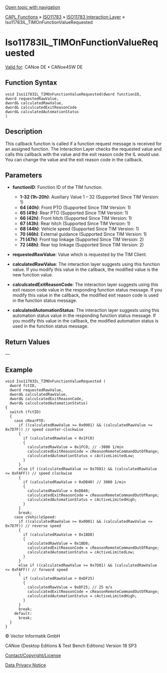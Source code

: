[Open topic with navigation](../../../../../../CANoeDEFamily.htm#Topics/CAPLFunctions/ISO11783/ISOInteractionLayer/Functions/CAPLfunctionIso11783ILtimOnFunctionValueRequested.md)

[CAPL Functions](../../../CAPLfunctions.md) » [ISO11783](../../CAPLfunctionsISO11783Overview.md) » [ISO11783 Interaction Layer](../CAPLfunctionsISOILOverview.md) » Iso11783IL_TIMOnFunctionValueRequested

# Iso11783IL_TIMOnFunctionValueRequested

[Valid for](../../../../Shared/FeatureAvailability.md): CANoe DE • CANoe4SW DE

## Function Syntax

```plaintext
void Iso11783IL_TIMOnFunctionValueRequested(dword functionID, 
dword requestedRawValue, 
dword& calculatedRawValue, 
dword& calculcatedExitReasonCode
dword& calculatedAutomationStatus
)
```

## Description

This callback function is called if a function request message is received for an assigned function. The Interaction Layer checks the requested value and calls this callback with the value and the exit reason code the IL would use. You can change the value and the exit reason code in the callback.

## Parameters

- **functionID**: Function ID of the TIM function.
  - **1-32 (1h-20h)**: Auxiliary Value 1 – 32 (Supported Since TIM Version: 1)
  - **64 (40h)**: Front PTO (Supported Since TIM Version: 1)
  - **65 (41h)**: Rear PTO (Supported Since TIM Version: 1)
  - **66 (42h)**: Front hitch (Supported Since TIM Version: 1)
  - **67 (43h)**: Rear hitch (Supported Since TIM Version: 1)
  - **68 (44h)**: Vehicle speed (Supported Since TIM Version: 1)
  - **70 (46h)**: External guidance (Supported Since TIM Version: 1)
  - **71 (47h)**: Front top linkage (Supported Since TIM Version: 2)
  - **72 (48h)**: Rear top linkage (Supported Since TIM Version: 2)

- **requestedRawValue**: Value which is requested by the TIM Client.

- **calculatedRawValue**: The interaction layer suggests using this function value. If you modify this value in the callback, the modified value is the new function value.

- **calculcatedExitReasonCode**: The interaction layer suggests using this exit reason code value in the responding function status message. If you modify this value in the callback, the modified exit reason code is used in the function status message.

- **calculatedAutomationStatus**: The interaction layer suggests using this automation status value in the responding function status message. If you modify this value in the callback, the modified automation status is used in the function status message.

## Return Values

—

## Example

```plaintext
void Iso11783IL_TIMOnFunctionValueRequested (
  dword fctID,
  dword requestedRawValue,
  dword& calculatedRawValue,
  dword& calculcatedExitReasonCode,
  dword& calculcatedAutomationStatus)
{
  switch (fctID)
  {
    case cRearPTO:
      if ((calculatedRawValue >= 0x0001) && (calculatedRawValue <= 0x7D7F)) // speed counter-clockwise
      {
        if (calculatedRawValue < 0x1FC0)
        {
          calculatedRawValue = 0x1FC0; // -3000 1/min
          calculcatedExitReasonCode = cReasonRemoteCommandOutOfRange;
          calculcatedAutomationStatus = cActiveLimitedLow;
        }
      }
      else if ((calculatedRawValue >= 0x7D81) && (calculatedRawValue <= 0xFAFF)) // speed clockwise
      {
        if (calculatedRawValue > 0xDB40) // 3000 1/min
        {
          calculatedRawValue = 0xDB40;
          calculcatedExitReasonCode = cReasonRemoteCommandOutOfRange;
          calculcatedAutomationStatus = cActiveLimitedHigh;
        }
      }
      break;
    case cVehicleSpeed:
      if ((calculatedRawValue >= 0x0001) && (calculatedRawValue <= 0x7D7F)) // reverse speed
      {
        if (calculatedRawValue < 0x1BD8)
        {
          calculatedRawValue = 0x1BD8;
          calculcatedExitReasonCode = cReasonRemoteCommandOutOfRange;
          calculcatedAutomationStatus = cActiveLimitedLow;
        }
      }
      else if ((calculatedRawValue >= 0x7D81) && (calculatedRawValue <= 0xFAFF)) // forward speed
      {
        if (calculatedRawValue > 0xDF25)
        {
          calculatedRawValue = 0xDF25; // 25 m/s
          calculcatedExitReasonCode = cReasonRemoteCommandOutOfRange;
          calculcatedAutomationStatus = cActiveLimitedHigh;
        }
      }
      break;
    default:
      break;
  }
}
```

© Vector Informatik GmbH

CANoe (Desktop Editions & Test Bench Editions) Version 18 SP3

[Contact/Copyright/License](../../../../Shared/ContactCopyrightLicense.md)

[Data Privacy Notice](https://www.vector.com/int/en/company/get-info/privacy-policy/)